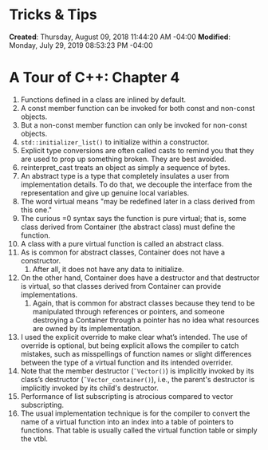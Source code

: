 # Tricks & Tips

**Created**: Thursday, August 09, 2018 11:44:20 AM -04:00
**Modified**: Monday, July 29, 2019 08:53:23 PM -04:00


# A Tour of C++: Chapter 4

1. Functions defined in a class are inlined by default.
2. A const member function can be invoked for both const and non-const objects.
3. But a non-const member function can only be invoked for non-const objects.
4. `std::initializer_list()` to initialize within a constructor.
5. Explicit type conversions are often called casts to remind you that they are used to prop up something broken.  They are best avoided.
6. reinterpret\_cast treats an object as simply a sequence of bytes.
7. An abstract type is a type that completely insulates a user from implementation details. To do that, we decouple the interface from the representation and give up genuine local variables.
8. The word virtual means "may be redefined later in a class derived from this one."
9. The curious =0 syntax says the function is pure virtual; that is, some class derived from Container (the abstract class) must define the function.
10. A class with a pure virtual function is called an abstract class.
11. As is common for abstract classes, Container does not have a constructor.
    1. After all, it does not have any data to initialize.
12. On the other hand, Container does have a destructor and that destructor is virtual, so that classes derived from Container can provide implementations.
    1. Again, that is common for abstract classes because they tend to be manipulated through references or pointers, and someone destroying a Container through a pointer has no idea what resources are owned by its implementation.
13. I used the explicit override to make clear what’s intended. The use of override is optional, but being explicit allows the compiler to catch mistakes, such as misspellings of function names or slight differences between the type of a virtual function and its intended overrider.
14. Note that the member destructor (`˜Vector()`) is implicitly invoked by its class’s destructor (`˜Vector_container()`), i.e., the parent's destructor is implicitly invoked by its child's destructor.
15. Performance of list subscripting is atrocious compared to vector subscripting.
16. The usual implementation technique is for the compiler to convert the name of a virtual function into an index into a table of pointers to functions. That table is usually called the virtual function table or simply the vtbl.